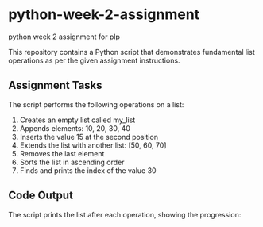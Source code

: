 # python-week-2-assignment
python week 2 assignment for plp

This repository contains a Python script that demonstrates fundamental list operations as per the given assignment instructions.

## Assignment Tasks

The script performs the following operations on a list:

1.  Creates an empty list called my_list
2.  Appends elements: 10, 20, 30, 40
3.  Inserts the value 15 at the second position
4.  Extends the list with another list: [50, 60, 70]
5.  Removes the last element
6.  Sorts the list in ascending order
7.  Finds and prints the index of the value 30

## Code Output

The script prints the list after each operation, showing the progression:
